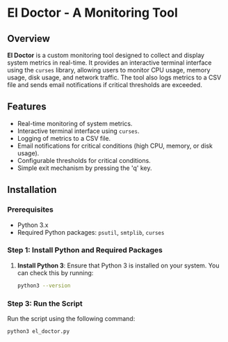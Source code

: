 # El Doctor - A Monitoring Tool

## Overview

**El Doctor** is a custom monitoring tool designed to collect and display system metrics in real-time. It provides an interactive terminal interface using the `curses` library, allowing users to monitor CPU usage, memory usage, disk usage, and network traffic. The tool also logs metrics to a CSV file and sends email notifications if critical thresholds are exceeded.

## Features

- Real-time monitoring of system metrics.
- Interactive terminal interface using `curses`.
- Logging of metrics to a CSV file.
- Email notifications for critical conditions (high CPU, memory, or disk usage).
- Configurable thresholds for critical conditions.
- Simple exit mechanism by pressing the 'q' key.

## Installation

### Prerequisites

- Python 3.x
- Required Python packages: `psutil`, `smtplib`, `curses`

### Step 1: Install Python and Required Packages

1. **Install Python 3**: Ensure that Python 3 is installed on your system. You can check this by running:

   ```bash
   python3 --version

### Step 3: Run the Script

Run the script using the following command:

```bash
python3 el_doctor.py
